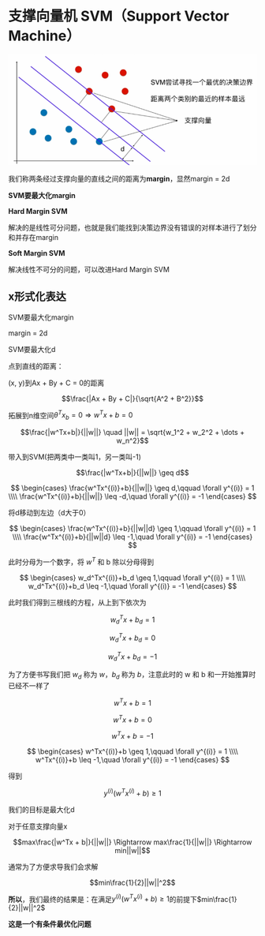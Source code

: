 # 支撑向量机 SVM（Support Vector Machine）

![SVM](..\assets\img\SVM\SVM_intro.png)

我们称两条经过支撑向量的直线之间的距离为**margin**，显然margin = 2d

**SVM要最大化margin**

**Hard Margin SVM**

解决的是线性可分问题，也就是我们能找到决策边界没有错误的对样本进行了划分和并存在margin

**Soft Margin SVM**

解决线性不可分的问题，可以改进Hard Margin SVM

## x形式化表达

SVM要最大化margin

margin = 2d

SVM要最大化d

点到直线的距离：

(x, y)到Ax + By + C = 0的距离

$$\frac{|Ax + By + C|}{\sqrt{A^2 + B^2}}$$

拓展到n维空间$\theta^Tx_b=0 \Rightarrow w^Tx+b=0$

$$\frac{|w^Tx+b|}{||w||} \quad ||w|| = \sqrt{w_1^2 + w_2^2 + \dots + w_n^2}$$

带入到SVM(把两类中一类叫1，另一类叫-1)

$$\frac{|w^Tx+b|}{||w||} \geq d$$

$$
\begin{cases}
\frac{w^Tx^{(i)}+b}{||w||} \geq d,\qquad \forall y^{(i)} = 1 \\\\
\frac{w^Tx^{(i)}+b}{||w||} \leq -d,\quad \forall y^{(i)} = -1
\end{cases}
$$

将d移动到左边（d大于0）

$$
\begin{cases}
\frac{w^Tx^{(i)}+b}{||w||d} \geq 1,\qquad \forall y^{(i)} = 1 \\\\
\frac{w^Tx^{(i)}+b}{||w||d} \leq -1,\quad \forall y^{(i)} = -1
\end{cases}
$$

此时分母为一个数字，将 $w^T$ 和 b 除以分母得到

$$
\begin{cases}
w_d^Tx^{(i)}+b_d \geq 1,\qquad \forall y^{(i)} = 1 \\\\
w_d^Tx^{(i)}+b_d \leq -1,\quad \forall y^{(i)} = -1
\end{cases}
$$

此时我们得到三根线的方程，从上到下依次为

$$w_d^Tx+b_d = 1$$

$$w_d^Tx+b_d = 0$$

$$w_d^Tx+b_d = -1$$

为了方便书写我们把 $w_d$ 称为 $w$，$b_d$ 称为 $b$，注意此时的 w 和 b 和一开始推算时已经不一样了

$$w^Tx+b = 1$$

$$w^Tx+b = 0$$

$$w^Tx+b = -1$$

$$
\begin{cases}
w^Tx^{(i)}+b \geq 1,\qquad \forall y^{(i)} = 1 \\\\
w^Tx^{(i)}+b \leq -1,\quad \forall y^{(i)} = -1
\end{cases}
$$

得到

$$y^{(i)}(w^Tx^{(i)} + b) \geq 1$$

我们的目标是最大化d

对于任意支撑向量x

$$max\frac{|w^Tx + b|}{||w||} \Rightarrow max\frac{1}{||w||} \Rightarrow min||w||$$

通常为了方便求导我们会求解

$$min\frac{1}{2}||w||^2$$

**所以**，我们最终的结果是：在满足$y^{(i)}(w^Tx^{(i)} + b) \geq 1$的前提下$min\frac{1}{2}||w||^2$

**这是一个有条件最优化问题**
